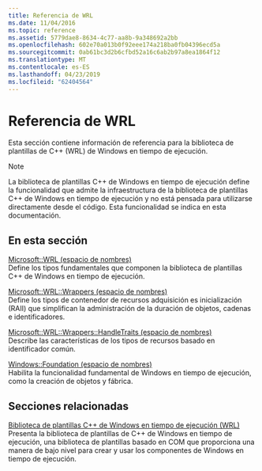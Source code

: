 ```yaml
---
title: Referencia de WRL
ms.date: 11/04/2016
ms.topic: reference
ms.assetid: 5779dae8-8634-4c77-aa8b-9a348692a2bb
ms.openlocfilehash: 602e70a013b0f92eee174a218ba0fb04396ecd5a
ms.sourcegitcommit: 0ab61bc3d2b6cfbd52a16c6ab2b97a8ea1864f12
ms.translationtype: MT
ms.contentlocale: es-ES
ms.lasthandoff: 04/23/2019
ms.locfileid: "62404564"
---
```

# <a name="wrl-reference"></a>Referencia de WRL

Esta sección contiene información de referencia para la biblioteca de plantillas de C++ (WRL) de Windows en tiempo de ejecución.

> [!NOTE]
> La biblioteca de plantillas C++ de Windows en tiempo de ejecución define la funcionalidad que admite la infraestructura de la biblioteca de plantillas C++ de Windows en tiempo de ejecución y no está pensada para utilizarse directamente desde el código. Esta funcionalidad se indica en esta documentación.

## <a name="in-this-section"></a>En esta sección

[Microsoft::WRL (espacio de nombres)](microsoft-wrl-namespace.md)<br/>
Define los tipos fundamentales que componen la biblioteca de plantillas C++ de Windows en tiempo de ejecución.

[Microsoft::WRL::Wrappers (espacio de nombres)](microsoft-wrl-wrappers-namespace.md)<br/>
Define los tipos de contenedor de recursos adquisición es inicialización (RAII) que simplifican la administración de la duración de objetos, cadenas e identificadores.

[Microsoft::WRL::Wrappers::HandleTraits (espacio de nombres)](microsoft-wrl-wrappers-handletraits-namespace.md)<br/>
Describe las características de los tipos de recursos basado en identificador común.

[Windows::Foundation (espacio de nombres)](windows-foundation-namespace.md)<br/>
Habilita la funcionalidad fundamental de Windows en tiempo de ejecución, como la creación de objetos y fábrica.

## <a name="related-sections"></a>Secciones relacionadas

[Biblioteca de plantillas C++ de Windows en tiempo de ejecución (WRL)](windows-runtime-cpp-template-library-wrl.md)<br/>
Presenta la biblioteca de plantillas de C++ de Windows en tiempo de ejecución, una biblioteca de plantillas basado en COM que proporciona una manera de bajo nivel para crear y usar los componentes de Windows en tiempo de ejecución.